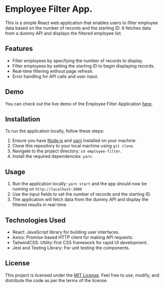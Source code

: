 # Employee Filter App.

This is a simple React web application that enables users to filter employee data based on the number of records and the starting ID. It fetches data from a dummy API and displays the filtered employee list.

## Features

- Filter employees by specifying the number of records to display.
- Filter employees by setting the starting ID to begin displaying records.
- Real-time filtering without page refresh.
- Error handling for API calls and user input.

## Demo

You can check out the live demo of the Employee Filter Application [here](https://employee-filter.vercel.app).

## Installation

To run the application locally, follow these steps:

1. Ensure you have [Node.js](https://nodejs.org/) and [yarn](https://yarnpkg.com/) installed on your machine.
2. Clone this repository to your local machine using `git clone`.
3. Navigate to the project directory: `cd employee-filter`.
4. Install the required dependencies: `yarn`.

## Usage

1. Run the application locally: `yarn start` and the app should now be running on `http://localhost:3000`
2. Use the input fields to set the number of records and the starting ID.
3. The application will fetch data from the dummy API and display the filtered results in real-time.

## Technologies Used

- React: JavaScript library for building user interfaces.
- Axios: Promise-based HTTP client for making API requests.
- TailwindCSS: Utility-first CSS framework for rapid UI development.
- Jest and Testing Library: For unit testing the components.

## License

This project is licensed under the [MIT License](LICENSE). Feel free to use, modify, and distribute the code as per the terms of the license.
